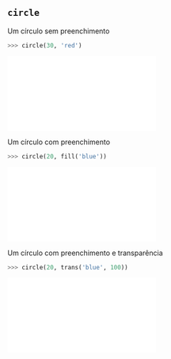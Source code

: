 ## `circle`

Um círculo sem preenchimento

```python
>>> circle(30, 'red')
```

![](figs/circle-1.pdf)


Um círculo com preenchimento

```python
>>> circle(20, fill('blue'))
```

![](figs/circle-2.pdf)


Um círculo com preenchimento e transparência

```python
>>> circle(20, trans('blue', 100))
```

![](figs/circle-3.pdf)


